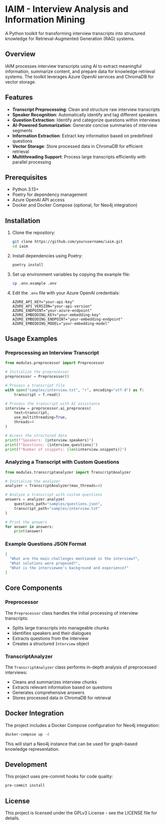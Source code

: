 # IAIM - Interview Analysis and Information Mining

A Python toolkit for transforming interview transcripts into structured knowledge for Retrieval-Augmented Generation (RAG) systems.

## Overview

IAIM processes interview transcripts using AI to extract meaningful information, summarize content, and prepare data for knowledge retrieval systems. The toolkit leverages Azure OpenAI services and ChromaDB for vector storage.

## Features

- **Transcript Preprocessing**: Clean and structure raw interview transcripts
- **Speaker Recognition**: Automatically identify and tag different speakers
- **Question Extraction**: Identify and categorize questions within interviews
- **AI-Powered Summarization**: Generate concise summaries of interview segments
- **Information Extraction**: Extract key information based on predefined questions
- **Vector Storage**: Store processed data in ChromaDB for efficient retrieval
- **Multithreading Support**: Process large transcripts efficiently with parallel processing

## Prerequisites

- Python 3.13+
- Poetry for dependency management
- Azure OpenAI API access
- Docker and Docker Compose (optional, for Neo4j integration)

## Installation

1. Clone the repository:
   ```bash
   git clone https://github.com/yourusername/iaim.git
   cd iaim
   ```

2. Install dependencies using Poetry:
   ```bash
   poetry install
   ```

3. Set up environment variables by copying the example file:
   ```bash
   cp .env.example .env
   ```

4. Edit the `.env` file with your Azure OpenAI credentials:
   ```
   AZURE_API_KEY="your-api-key"
   AZURE_API_VERSION="your-api-version"
   AZURE_ENDPOINT="your-azure-endpoint"
   AZURE_EMBEDDING_KEY="your-embedding-key"
   AZURE_EMBEDDING_ENDPOINT="your-embedding-endpoint"
   AZURE_EMBEDDING_MODEL="your-embedding-model"
   ```

## Usage Examples

### Preprocessing an Interview Transcript

```python
from modules.preprocessor import Preprocessor

# Initialize the preprocessor
preprocessor = Preprocessor()

# Process a transcript file
with open("samples/interview.txt", "r", encoding="utf-8") as f:
    transcript = f.read()

# Process the transcript with AI assistance
interview = preprocessor.ai_preprocess(
    text=transcript,
    use_multithreading=True,
    threads=4
)

# Access the structured data
print(f"Speakers: {interview.speakers}")
print(f"Questions: {interview.questions}")
print(f"Number of snippets: {len(interview.snippets)}")
```

### Analyzing a Transcript with Custom Questions

```python
from modules.transcriptanalyzer import TranscriptAnalyzer

# Initialize the analyzer
analyzer = TranscriptAnalyzer(max_threads=4)

# Analyze a transcript with custom questions
answers = analyzer.analyze(
    questions_path="samples/questions.json",
    transcript_path="samples/interview.txt"
)

# Print the answers
for answer in answers:
    print(answer)
```

### Example Questions JSON Format

```json
[
  "What are the main challenges mentioned in the interview?",
  "What solutions were proposed?",
  "What is the interviewee's background and experience?"
]
```

## Core Components

### Preprocessor

The `Preprocessor` class handles the initial processing of interview transcripts:

- Splits large transcripts into manageable chunks
- Identifies speakers and their dialogues
- Extracts questions from the interview
- Creates a structured `Interview` object

### TranscriptAnalyzer

The `TranscriptAnalyzer` class performs in-depth analysis of preprocessed interviews:

- Cleans and summarizes interview chunks
- Extracts relevant information based on questions
- Generates comprehensive answers
- Stores processed data in ChromaDB for retrieval

## Docker Integration

The project includes a Docker Compose configuration for Neo4j integration:

```bash
docker-compose up -d
```

This will start a Neo4j instance that can be used for graph-based knowledge representation.

## Development

This project uses pre-commit hooks for code quality:

```bash
pre-commit install
```

## License

This project is licensed under the GPLv3 License - see the LICENSE file for details.
